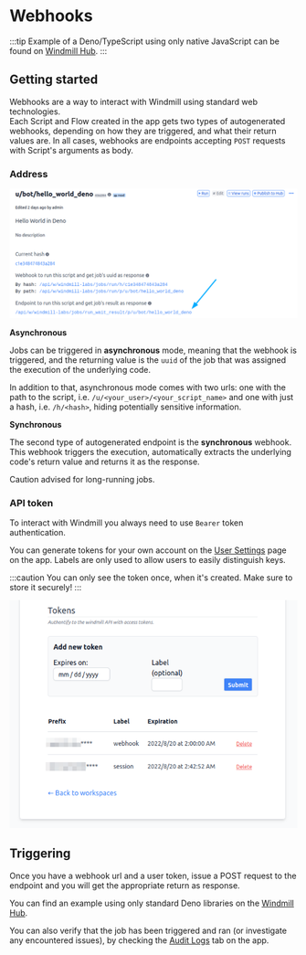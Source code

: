 # Webhooks

:::tip
Example of a Deno/TypeScript using only native JavaScript can 
be found on [Windmill Hub][script].
:::

## Getting started

Webhooks are a way to interact with Windmill using standard web technologies.  
Each Script and Flow created in the app gets two types of autogenerated 
webhooks, depending on how they are triggered, and what their return values
are. In all cases, webhooks are endpoints accepting `POST` requests with 
Script's arguments as body.

### Address

![](./assets/webhooks/1-create_script.png)



**Asynchronous**

Jobs can be triggered in **asynchronous** mode, meaning that the webhook is 
triggered, and the returning value is the `uuid` of the job that was 
assigned the execution of the underlying code. 

In addition to that, asynchronous mode comes with two urls: one with 
the path to the script, i.e. `/u/<your_user>/<your_script_name>` and 
one with just a hash, i.e. `/h/<hash>`, hiding potentially sensitive
information. 

**Synchronous**

The second type of autogenerated endpoint is the **synchronous** webhook.  
This webhook triggers the execution, automatically extracts the 
underlying code's return value and returns it as the response.

Caution advised for long-running jobs.

### API token

To interact with Windmill you always need to use `Bearer` token authentication.

You can generate tokens for your own account on the 
[User Settings][user-settings] page on the app. Labels are only used 
to allow users to easily distinguish keys.

:::caution
You can only see the token once, when it's created. Make sure to 
store it securely!
:::

![](./assets/webhooks/2-tokens.png)

## Triggering

Once you have a webhook url and a user token, issue a POST request to the 
endpoint and you will get the appropriate return as response. 

You can find an example using only standard Deno libraries 
on the [Windmill Hub][script].

You can also verify that the job has been triggered and ran 
(or investigate any encountered issues), by checking the 
[Audit Logs][audit-logs] tab on the app.


<!-- Resources -->
[audit-logs]: https://app.windmill.dev/audit_logs
[user-settings]: https://app.windmill.dev/user/settings
[script]: https://hub.windmill.dev/scripts/windmill/1325/trigger-windmill-webhook-with-native-fetch-api-windmill
